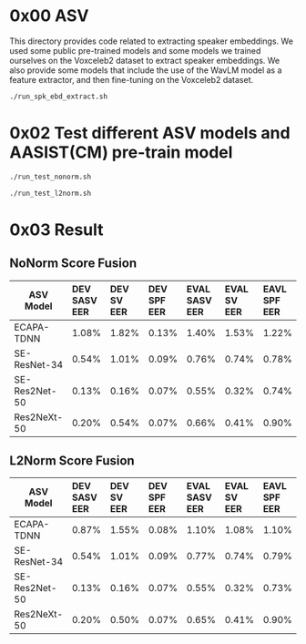 # 0x00 ASV
This directory provides code related to extracting speaker embeddings. 
We used some public pre-trained models and some models we trained ourselves on the Voxceleb2 dataset to extract speaker embeddings.
We also provide some models that include the use of the WavLM model as a feature extractor, and then fine-tuning on the Voxceleb2 dataset.
```bash
./run_spk_ebd_extract.sh
```
# 0x02 Test different ASV models and AASIST(CM) pre-train model

```bash
./run_test_nonorm.sh
```
```bash
./run_test_l2norm.sh
```

# 0x03 Result
## NoNorm Score Fusion

| ASV Model         | DEV SASV EER |  DEV SV EER   |  DEV SPF EER  | EVAL SASV EER |  EVAL SV EER   |   EAVL SPF EER | 
| ---------------   | :---------   | :---------    |  :------------| :---------    |  :---------    |  :------------ | 
| ECAPA-TDNN        |     1.08%    |     1.82%     |     0.13%     |     1.40%     |     1.53%      |       1.22%    |  
| SE-ResNet-34      |     0.54%    |     1.01%     |     0.09%     |     0.76%     |     0.74%      |       0.78%    |  
| SE-Res2Net-50     |     0.13%    |     0.16%     |     0.07%     |     0.55%     |     0.32%      |       0.74%    |  
| Res2NeXt-50       |     0.20%    |     0.54%     |     0.07%     |     0.66%     |     0.41%      |       0.90%    |  

## L2Norm Score Fusion
| ASV Model         | DEV SASV EER |  DEV SV EER   |  DEV SPF EER  | EVAL SASV EER |  EVAL SV EER   |   EAVL SPF EER | 
| ---------------   | :---------   | :---------    |  :------------| :---------    |  :---------    |  :------------ | 
| ECAPA-TDNN        |     0.87%    |     1.55%     |     0.08%     |     1.10%     |     1.08%      |       1.10%    |  
| SE-ResNet-34      |     0.54%    |     1.01%     |     0.09%     |     0.77%     |     0.74%      |       0.79%    |  
| SE-Res2Net-50     |     0.13%    |     0.16%     |     0.07%     |     0.55%     |     0.32%      |       0.73%    |  
| Res2NeXt-50       |     0.20%    |     0.50%     |     0.07%     |     0.65%     |     0.41%      |       0.90%    |  




